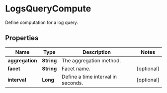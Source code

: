 

# LogsQueryCompute

Define computation for a log query.
## Properties

Name | Type | Description | Notes
------------ | ------------- | ------------- | -------------
**aggregation** | **String** | The aggregation method. | 
**facet** | **String** | Facet name. |  [optional]
**interval** | **Long** | Define a time interval in seconds. |  [optional]



